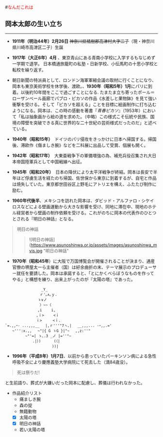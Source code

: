 #<font color="Red">なんだこれは</font>
## 岡本太郎の生い立ち
***
* **1911年（明治44年）2月26日** ~~神奈川県橘樹郡高津村大字二子~~（現・神奈川県川崎市高津区二子）生誕

* **1917年（大正6年）4月** 、東京青山にある青南小学校に入学するもなじめず一学期で退学。
日本橋通旅籠町の私塾・日新学校、小伝馬町の十思小学校と転校を繰り返す。

* 朝日新聞の特派員として、ロンドン海軍軍縮会議の取材に行くことになり、岡本も東京美術学校を休学後、渡欧。、**1930年（昭和5年）1月**にパリに到着。以後約10年間をここで過ごすことになる.
たまたま立ち寄ったポール＝ローザンベール画廊でパブロ・ピカソの作品《水差しと果物鉢》を見て強い衝撃を受ける。そして「ピカソを超える」ことを目標に絵画制作に打ち込むようになる。岡本は、この時の感動を著書『_青春ピカソ_』（1953年）において「私は抽象画から絵の道を求めた。（中略）この様式こそ伝統や民族、国境の障壁を突破できる真に世界的な二十世紀の芸術様式だったのだ」と述べている。

* **1940年（昭和15年）**　ドイツのパリ侵攻をきっかけに日本へ帰国する。帰国後、滞欧作《傷ましき腕》などを二科展に出品して受賞、個展も開く。

* **1942年（昭和17年）**　大東亜戦争下の軍備増強の為、補充兵役召集され大日本帝国陸軍兵として中国戦線へ出征。

* **1945年（昭和20年）**　日本の降伏により太平洋戦争が終結。岡本は長安で半年ほど俘虜生活を経たのち帰国、佐世保から東京に到着するが、自宅と作品は焼失していた。東京都世田谷区上野毛にアトリエを構え、ふたたび制作に励む。

* **1960年代後半**、メキシコを訪れた岡本は、ダビッド・アルファロ・シケイロスなどによる壁画運動から大きな影響を受け、同地に滞在中、現地のホテル経営者から壁画の制作依頼を受ける。これがのちに岡本の代表作のひとつとされる『明日の神話』となる。
> 明日の神話
>> ![明日の神話](https://www.asunoshinwa.or.jp/assets/images/asunoshinwa_mvis.jpg "明日の神話"
* **1970年（昭和45年**）に大阪で万国博覧会が開催されることが決まり、通産官僚の堺屋太一ら主催者（国）は紆余曲折の末、テーマ展示のプロデューサー就任を要請した。岡本は承諾すると、「とにかくべらぼうなものを作ってやる」と構想を練り、出来上がったのが『太陽の塔』であった。
```****太陽の塔
　　　　　　　　　　_Y_ 
　 　 　 　 　 　 ｒ'｡∧｡ｙ. 
　　　　　　　　　ゝ∨ノ　　　　
　　　　　　　　　 ）~~（ 　 　 　 　　
　　　　　　　　　,i　　 i, 　 　 　 　 　 　　　　　　
　　　　　　　　 ,ｉ>　　 <ｉ 　 　 
　　　　　　　　 ｉ>　　　<ｉ. 　 　
`=.,,ｰ- ...,,,__　 |,ｒ'''"7ヽ､|　 __,,,... -ｰ,,.=' 　 　 　 　
　　~''':x.,,　 ~"|{ G ゝG }|"~　 ,,z:''" 　 　 　 　 　 　 　 　 　　　 
　　　　　 ~"'=| ゝ､.3 _ノ |=''"~ 　 　 　
　　　　　　　 .|）) 　　　(（| 　 　　　　
　　　　　　　　　　　　　))| 　
```
* **1996年（平成8年）1月7日**、以前から患っていたパーキンソン病による急性呼吸不全により慶應義塾大学病院にて死去した（満84歳没）。
> 死は祭りだ!

と生前語り、葬式が大嫌いだった岡本に配慮し、葬儀は行われなかった。



- 作品紹介リスト
  - 痛ましき腕
  - 森の掟
  - 無籍動物
  -[x] 太陽の塔
  -[x]  明日の神話
  - 若い太陽の塔
